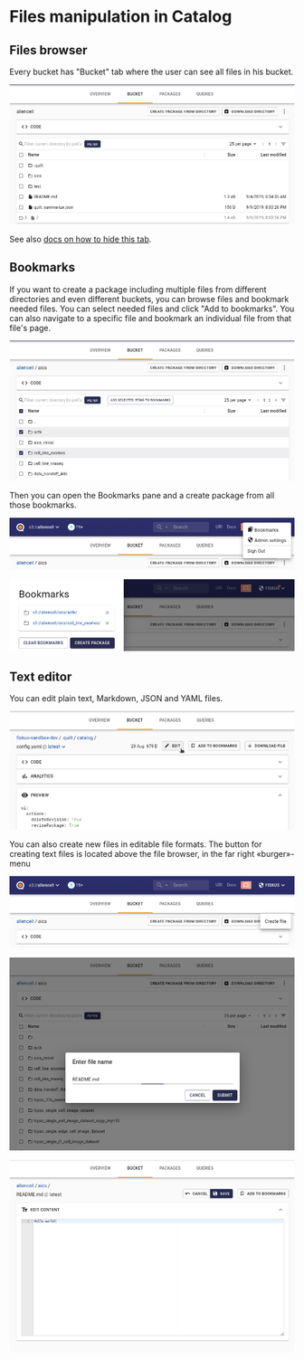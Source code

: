 # Files manipulation in Catalog

## Files browser

Every bucket has "Bucket" tab where the user can see all files in his bucket.

![Files browser tab](../imgs/catalog-filesbrowser-tab.png)

See also [docs on how to hide this tab](./Preferences.md).

## Bookmarks

If you want to create a package including multiple files from different directories and even different buckets, you can browse files and bookmark needed files. You can select needed files and click "Add to bookmarks". You can also navigate to a specific file and bookmark an individual file from that file's page.

![Select and add to bookmarks](../imgs/catalog-filesbrowser-addtobookmarks.png)

Then you can open the Bookmarks pane and a create package from all those bookmarks.

![Open bookmarks](../imgs/catalog-filesbrowser-bookmarksmenu.png)

![Browse bookmarks](../imgs/catalog-filesbrowser-bookmarkspane.png)

## Text editor

You can edit plain text, Markdown, JSON and YAML files.

![Edit button](../imgs/catalog-texteditor-edit.png)

You can also create new files in editable file formats. The button for creating text files is located above the file browser, in the far right «burger»-menu

![Open menu](../imgs/catalog-texteditor-create.png)

![Choose name](../imgs/catalog-texteditor-name.png)

![Edit file](../imgs/catalog-texteditor-main.png)
